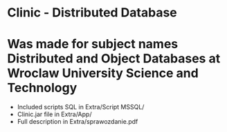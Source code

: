 # Clinic - Distributed Database ###
# Was made for subject names Distributed and Object Databases at Wroclaw University Science and Technology #
* Included scripts SQL in Extra/Script MSSQL/
* Clinic.jar file in Extra/App/
* Full description in Extra/sprawozdanie.pdf
